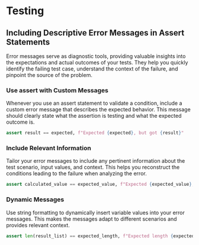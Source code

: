 # Testing



 ## <a name="descriptive-message">Including Descriptive Error Messages in Assert Statements</a>

 Error messages serve as diagnostic tools, providing valuable insights into the expectations and actual outcomes of your tests. They help you quickly identify the failing test case, understand the context of the failure, and pinpoint the source of the problem.

 ### Use assert with Custom Messages
 Whenever you use an assert statement to validate a condition, include a custom error message that describes the expected behavior. This message should clearly state what the assertion is testing and what the expected outcome is.

 ```python
 assert result == expected, f"Expected {expected}, but got {result}"
 ```

 ### Include Relevant Information
 Tailor your error messages to include any pertinent information about the test scenario, input values, and context. This helps you reconstruct the conditions leading to the failure when analyzing the error.

 ```python
 assert calculated_value == expected_value, f"Expected {expected_value}, but got {calculated_value} for input {input_data}"
 ```

 ### Dynamic Messages
 Use string formatting to dynamically insert variable values into your error messages. This makes the messages adapt to different scenarios and provides relevant context.

 ```python
 assert len(result_list) == expected_length, f"Expected length {expected_length}, but got {len(result_list)}"
 ```

 